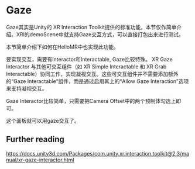 # Gaze

Gaze其实是Unity的 XR Interaction Toolkit提供的标准功能，本节仅作简单介绍。XRI的demoScene中就支持Gaze交互方式，可以直接打包出来进行测试。

本节简单介绍下如何在HelloMR中也实现此功能。

要实现交互，需要有Interactor和Interactable, Gaze比较特殊。
XR Gaze Interactor 与其他可交互组件（如 XR Simple Interactable 和 XR Grab Interactable）协同工作，实现凝视交互。这些可交互组件并不需要添加额外的“Gaze Interactable”组件，而是通过启用其上的“Allow Gaze Interaction”选项来支持凝视交互。

Gaze Interactor比较简单，只需要把Camera Offset中的两个预制体勾选上即可。

这个面板就可以用gaze交互了。




## Further reading
https://docs.unity3d.com/Packages/com.unity.xr.interaction.toolkit@2.3/manual/xr-gaze-interactor.html